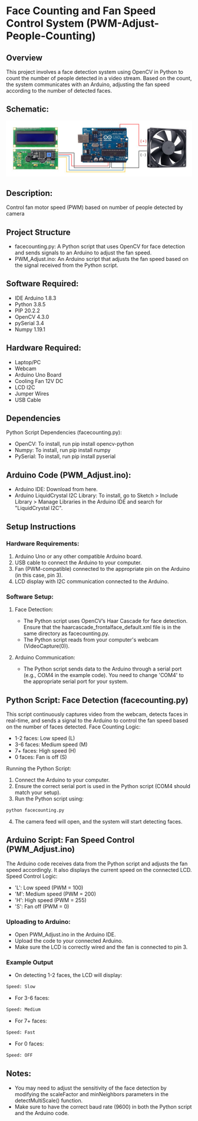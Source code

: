 # Face Counting and Fan Speed Control System (PWM-Adjust-People-Counting)

## Overview

This project involves a face detection system using OpenCV in Python to count the number of people detected in a video stream. Based on the count, the system communicates with an Arduino, adjusting the fan speed according to the number of detected faces.

## Schematic:

![Schematic](img/skema.jpg)<br/>

## Description:

Control fan motor speed (PWM) based on number of people detected by camera

## Project Structure

- facecounting.py: A Python script that uses OpenCV for face detection and sends signals to an Arduino to adjust the fan speed.
- PWM_Adjust.ino: An Arduino script that adjusts the fan speed based on the signal received from the Python script.

## Software Required:

- IDE Arduino 1.8.3
- Python 3.8.5
- PIP 20.2.2
- OpenCV 4.3.0
- pySerial 3.4
- Numpy 1.19.1

## Hardware Required:

- Laptop/PC
- Webcam
- Arduino Uno Board
- Cooling Fan 12V DC
- LCD I2C
- Jumper Wires
- USB Cable

## Dependencies

Python Script Dependencies (facecounting.py):

- OpenCV: To install, run pip install opencv-python
- Numpy: To install, run pip install numpy
- PySerial: To install, run pip install pyserial

## Arduino Code (PWM_Adjust.ino):

- Arduino IDE: Download from here.
- Arduino LiquidCrystal I2C Library: To install, go to Sketch > Include Library > Manage Libraries in the Arduino IDE and search for "LiquidCrystal I2C".

## Setup Instructions

### **Hardware Requirements:**

1. Arduino Uno or any other compatible Arduino board.
2. USB cable to connect the Arduino to your computer.
3. Fan (PWM-compatible) connected to the appropriate pin on the Arduino (in this case, pin 3).
4. LCD display with I2C communication connected to the Arduino.

### **Software Setup:**

1. Face Detection:

   - The Python script uses OpenCV’s Haar Cascade for face detection. Ensure that the haarcascade_frontalface_default.xml file is in the same directory as facecounting.py.
   - The Python script reads from your computer's webcam (VideoCapture(0)).

2. Arduino Communication:
   - The Python script sends data to the Arduino through a serial port (e.g., COM4 in the example code). You need to change 'COM4' to the appropriate serial port for your system.

## Python Script: Face Detection (facecounting.py)

This script continuously captures video from the webcam, detects faces in real-time, and sends a signal to the Arduino to control the fan speed based on the number of faces detected.
Face Counting Logic:

- 1-2 faces: Low speed (L)
- 3-6 faces: Medium speed (M)
- 7+ faces: High speed (H)
- 0 faces: Fan is off (S)

Running the Python Script:

1. Connect the Arduino to your computer.
2. Ensure the correct serial port is used in the Python script (COM4 should match your setup).
3. Run the Python script using:

```bash
python facecounting.py
```

4. The camera feed will open, and the system will start detecting faces.

## Arduino Script: Fan Speed Control (PWM_Adjust.ino)

The Arduino code receives data from the Python script and adjusts the fan speed accordingly. It also displays the current speed on the connected LCD.
Speed Control Logic:

- 'L': Low speed (PWM = 100)
- 'M': Medium speed (PWM = 200)
- 'H': High speed (PWM = 255)
- 'S': Fan off (PWM = 0)

### Uploading to Arduino:

- Open PWM_Adjust.ino in the Arduino IDE.
- Upload the code to your connected Arduino.
- Make sure the LCD is correctly wired and the fan is connected to pin 3.

### Example Output

- On detecting 1-2 faces, the LCD will display:

```bash
Speed: Slow
```

- For 3-6 faces:

```bash
Speed: Medium
```

- For 7+ faces:

```bash
Speed: Fast
```

- For 0 faces:

```bash
Speed: OFF
```

## Notes:

- You may need to adjust the sensitivity of the face detection by modifying the scaleFactor and minNeighbors parameters in the detectMultiScale() function.
- Make sure to have the correct baud rate (9600) in both the Python script and the Arduino code.
